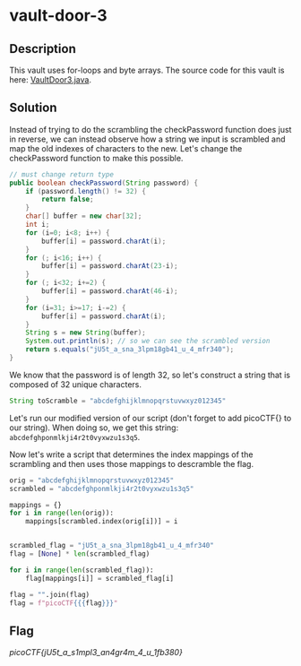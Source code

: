 # vault-door-3

## Description

This vault uses for-loops and byte arrays. The source code for this vault is here: [VaultDoor3.java](https://jupiter.challenges.picoctf.org/static/a648ca6dd275b9454c5d0de6d0f6efd3/VaultDoor3.java).

## Solution

Instead of trying to do the scrambling the checkPassword function does just in reverse, we can instead observe how a string we input is scrambled and map the old indexes of characters to the new. Let's change the checkPassword function to make this possible.

```java
// must change return type 
public boolean checkPassword(String password) {
    if (password.length() != 32) {
        return false;
    }
    char[] buffer = new char[32];
    int i;
    for (i=0; i<8; i++) {
        buffer[i] = password.charAt(i);
    }
    for (; i<16; i++) {
        buffer[i] = password.charAt(23-i);
    }
    for (; i<32; i+=2) {
        buffer[i] = password.charAt(46-i);
    }
    for (i=31; i>=17; i-=2) {
        buffer[i] = password.charAt(i);
    }
    String s = new String(buffer);
    System.out.println(s); // so we can see the scrambled version
    return s.equals("jU5t_a_sna_3lpm18gb41_u_4_mfr340");
}
```

We know that the password is of length 32, so let's construct a string that is composed of 32 unique characters.
```java
String toScramble = "abcdefghijklmnopqrstuvwxyz012345"
```

Let's run our modified version of our script (don't forget to add picoCTF{} to our string).
When doing so, we get this string: `abcdefghponmlkji4r2t0vyxwzu1s3q5`.

Now let's write a script that determines the index mappings of the scrambling and then uses those mappings to descramble the flag.

```python
orig = "abcdefghijklmnopqrstuvwxyz012345"
scrambled = "abcdefghponmlkji4r2t0vyxwzu1s3q5"

mappings = {}
for i in range(len(orig)):
    mappings[scrambled.index(orig[i])] = i


scrambled_flag = "jU5t_a_sna_3lpm18gb41_u_4_mfr340"
flag = [None] * len(scrambled_flag)

for i in range(len(scrambled_flag)):
    flag[mappings[i]] = scrambled_flag[i]

flag = "".join(flag)
flag = f"picoCTF{{{flag}}}"
```

## Flag

*picoCTF{jU5t_a_s1mpl3_an4gr4m_4_u_1fb380}*
